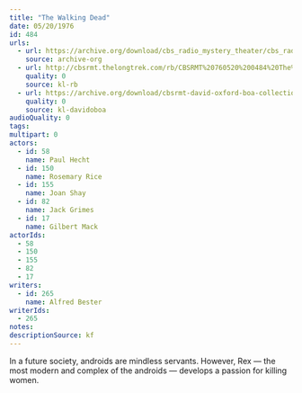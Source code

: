 ```yaml
---
title: "The Walking Dead"
date: 05/20/1976
id: 484
urls: 
  - url: https://archive.org/download/cbs_radio_mystery_theater/cbs_radio_mystery_theater-0451-0500.zip/cbs_radio_mystery_theater-0451-0500%2Fcbsrmt_0484_the_walking_dead.mp3
    source: archive-org
  - url: http://cbsrmt.thelongtrek.com/rb/CBSRMT%20760520%200484%20The%20Walking%20Dead_wbbm_rb.mp3
    quality: 0
    source: kl-rb
  - url: https://archive.org/download/cbsrmt-david-oxford-boa-collection/CBSRMT-760520-0484-repeated-760912-The-Walking-Dead-(128-44)_KIXI-{BoA}.mp3
    quality: 0
    source: kl-davidoboa
audioQuality: 0
tags: 
multipart: 0
actors:  
  - id: 58
    name: Paul Hecht  
  - id: 150
    name: Rosemary Rice  
  - id: 155
    name: Joan Shay  
  - id: 82
    name: Jack Grimes  
  - id: 17
    name: Gilbert Mack
actorIds:  
  - 58  
  - 150  
  - 155  
  - 82  
  - 17
writers:  
  - id: 265
    name: Alfred Bester
writerIds:  
  - 265
notes: 
descriptionSource: kf
---
```

In a future society, androids are mindless servants. However, Rex — the most modern and complex of the androids — develops a passion for killing women.